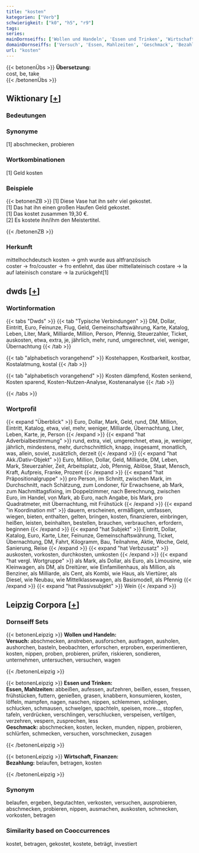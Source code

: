 ```yaml
---
title: "kosten"
kategorien: ["Verb"]
schwierigkeit: ["k0", "h5", "r9"]
tags:
series:
mainDornseiffs: ['Wollen und Handeln', 'Essen und Trinken', 'Wirtschaft, Finanzen']
domainDornseiffs: ['Versuch', 'Essen, Mahlzeiten', 'Geschmack', 'Bezahlung']
url: "kosten"
---
```


{{< betonenÜbs >}}
**Übersetzung:**  
cost, be, take  
{{< /betonenÜbs >}}

## Wiktionary [[+](https://de.wiktionary.org/wiki/kosten)]

### Bedeutungen

### Synonyme
[1] abschmecken, probieren  

### Wortkombinationen
[1] Geld kosten  

### Beispiele
{{< betonenZB >}}
[1] Diese Vase hat ihn sehr viel gekostet.  
[1] Das hat ihn einen großen Haufen Geld gekostet.  
[1] Das kostet zusammen 19,30 €.  
[2] Es kostete ihn/ihm den Meistertitel.  

{{< /betonenZB >}}
### Herkunft
mittelhochdeutsch kosten → gmh wurde aus altfranzösisch coster → fro/couster → fro entlehnt, das über mittellateinisch costare → la auf lateinisch constare → la zurückgeht[1]  



## dwds [[+](https://www.dwds.de/wb/kosten)]

### Wortinformation
{{< tabs "Dwds" >}}
{{< tab "Typische Verbindungen" >}}
DM, Dollar, Eintritt, Euro, Feinunze, Flug, Geld, Gemeinschaftswährung, Karte, Katalog, Leben, Liter, Mark, Milliarde, Million, Person, Pfennig, Steuerzahler, Ticket, auskosten, etwa, extra, je, jährlich, mehr, rund, umgerechnet, viel, weniger, Übernachtung
{{< /tab >}}

{{< tab "alphabetisch vorangehend" >}}
Kostehappen, Kostbarkeit, kostbar, Kostalatmung, kostal
{{< /tab >}}

{{< tab "alphabetisch vorangehend" >}}
Kosten dämpfend, Kosten senkend, Kosten sparend, Kosten-Nutzen-Analyse, Kostenanalyse
{{< /tab >}}

{{< /tabs >}}

### Wortprofil
{{< expand "Überblick" >}} Euro, Dollar, Mark, Geld, rund, DM, Million, Eintritt, Katalog, etwa, viel, mehr, weniger, Milliarde, Übernachtung, Liter, Leben, Karte, je, Person {{< /expand >}}
{{< expand "hat Adverbialbestimmung" >}} rund, extra, viel, umgerechnet, etwa, je, weniger, jährlich, mindestens, mehr, durchschnittlich, knapp, insgesamt, monatlich, was, allein, soviel, zusätzlich, derzeit {{< /expand >}}
{{< expand "hat Akk./Dativ-Objekt" >}} Euro, Million, Dollar, Geld, Milliarde, DM, Leben, Mark, Steuerzahler, Zeit, Arbeitsplatz, Job, Pfennig, Ablöse, Staat, Mensch, Kraft, Aufpreis, Franke, Prozent {{< /expand >}}
{{< expand "hat Präpositionalgruppe" >}} pro Person, im Schnitt, zwischen Mark, im Durchschnitt, nach Schätzung, zum Londoner, für Erwachsene, ab Mark, zum Nachmittagsfixing, im Doppelzimmer, nach Berechnung, zwischen Euro, im Handel, von Mark, ab Euro, nach Angabe, bis Mark, pro Quadratmeter, mit Übernachtung, mit Frühstück {{< /expand >}}
{{< expand "in Koordination mit" >}} dauern, erscheinen, ermäßigen, umfassen, wiegen, bieten, enthalten, gelten, bringen, kosten, finanzieren, einbringen, heißen, leisten, beinhalten, bestellen, brauchen, verbrauchen, erfordern, beginnen {{< /expand >}}
{{< expand "hat Subjekt" >}} Eintritt, Dollar, Katalog, Euro, Karte, Liter, Feinunze, Gemeinschaftswährung, Ticket, Übernachtung, DM, Fahrt, Kilogramm, Bau, Teilnahme, Aktie, Woche, Geld, Sanierung, Reise {{< /expand >}}
{{< expand "hat Verbzusatz" >}} auskosten, vorkosten, durchkosten, umkosten {{< /expand >}}
{{< expand "hat vergl. Wortgruppe" >}} als Mark, als Dollar, als Euro, als Limousine, wie Kleinwagen, als DM, als Dreitürer, wie Einfamilienhaus, als Million, als Benziner, als Milliarde, als Cent, als Kombi, wie Haus, als Viertürer, als Diesel, wie Neubau, wie Mittelklassewagen, als Basismodell, als Pfennig {{< /expand >}}
{{< expand "hat Passivsubjekt" >}} Wein {{< /expand >}}

## Leipzig Corpora [[+](https://corpora.uni-leipzig.de/en/res?word=kosten&corpusId=deu_newscrawl-public_2018)]

### Dornseiff Sets
{{< betonenLeipzig >}}
**Wollen und Handeln:**  
**Versuch:** abschmecken, anstreben, ausforschen, ausfragen, ausholen, aushorchen, basteln, beobachten, erforschen, erproben, experimentieren, kosten, nippen, proben, probieren, prüfen, riskieren, sondieren, unternehmen, untersuchen, versuchen, wagen  

{{< /betonenLeipzig >}}


{{< betonenLeipzig >}}
**Essen und Trinken:**  
**Essen, Mahlzeiten:** abbeißen, aufessen, aufzehren, beißen, essen, fressen, frühstücken, futtern, genießen, grasen, knabbern, konsumieren, kosten, löffeln, mampfen, nagen, naschen, nippen, schlemmen, schlingen, schlucken, schmausen, schwelgen, spachteln, speisen, more..., stopfen, tafeln, verdrücken, verschlingen, verschlucken, verspeisen, vertilgen, verzehren, vespern, zusprechen, less  
**Geschmack:** abschmecken, kosten, lecken, munden, nippen, probieren, schlürfen, schmecken, versuchen, vorschmecken, zusagen  

{{< /betonenLeipzig >}}


{{< betonenLeipzig >}}
**Wirtschaft, Finanzen:**  
**Bezahlung:** belaufen, betragen, kosten  

{{< /betonenLeipzig >}}

### Synonym
belaufen, ergeben, begutachten, verkosten, versuchen, ausprobieren, abschmecken, probieren, nippen, ausmachen, auskosten, schmecken, vorkosten, betragen


### Similarity based on Cooccurrences
kostet, betragen, gekostet, kostete, beträgt, investiert

